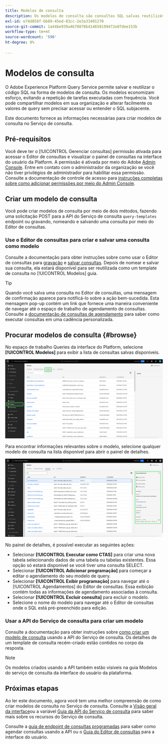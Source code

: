 ```yaml
---
title: Modelos de consulta
description: Os modelos de consulta são consultas SQL salvas reutilizáveis que podem ser reutilizadas por outros usuários para economizar tempo e esforço. Eles podem ser criados usando o Editor de consultas ou a API de serviço de consultas e estão disponíveis para uso em todos os conjuntos de dados de Experience Platform.
exl-id: e74d058f-bb89-45ed-83cc-2e3a33401270
source-git-commit: 1a44be939a4678078b414658199472e07dee153b
workflow-type: tm+mt
source-wordcount: '590'
ht-degree: 0%

---
```


# Modelos de consulta

O Adobe Experience Platform Query Service permite salvar e reutilizar o código SQL na forma de modelos de consulta. Os modelos economizam esforço, evitando a repetição de tarefas executadas com frequência. Você pode compartilhar modelos em sua organização e alterar facilmente os valores de query sem precisar acessar ou entender o SQL subjacente.

Este documento fornece as informações necessárias para criar modelos de consulta no Serviço de consulta.

## Pré-requisitos

Você deve ter o [!UICONTROL Gerenciar consultas] permissão ativada para acessar o Editor de consultas e visualizar o painel de consultas na interface do usuário da Platform. A permissão é ativada por meio do Adobe [Admin Console](https://adminconsole.adobe.com/). Entre em contato com o administrador da organização se você não tiver privilégios de administrador para habilitar essa permissão. Consulte a documentação de controle de acesso para [instruções completas sobre como adicionar permissões por meio do Admin Console](../../access-control/home.md).

## Criar um modelo de consulta

Você pode criar modelos de consulta por meio de dois métodos, fazendo uma solicitação POST para a API do Serviço de consulta `query-templates` endpoint ou gravando, nomeando e salvando uma consulta por meio do Editor de consultas.

### Use o Editor de consultas para criar e salvar uma consulta como modelo

Consulte a documentação para obter instruções sobre como usar o Editor de consultas para [gravação](./user-guide.md#query-authoring) e [salvar consultas](./user-guide.md#saving-queries). Depois de nomear e salvar sua consulta, ela estará disponível para ser reutilizada como um template de consulta no [!UICONTROL Modelos] guia.

>[!TIP]
>
>Quando você salva uma consulta no Editor de consultas, uma mensagem de confirmação aparece para notificá-lo sobre a ação bem-sucedida. Esta mensagem pop-up contém um link que fornece uma maneira conveniente de navegar até o espaço de trabalho de agendamento de consultas. Consulte a [documentação de consultas de agendamento](./query-schedules.md) para saber como executar consultas em uma cadência personalizada.

## Procurar modelos de consulta {#browse}

No espaço de trabalho Queries da interface do Platform, selecione **[!UICONTROL Modelos]** para exibir a lista de consultas salvas disponíveis.

![O espaço de trabalho de consultas com a guia Modelos realçada.](../images/ui/query-templates/query-templates.png)

Para encontrar informações relevantes sobre o modelo, selecione qualquer modelo de consulta na lista disponível para abrir o painel de detalhes.

![O painel de detalhes no espaço de trabalho de consultas com a ID de consulta destacada.](../images/ui/query-templates/details-panel.png)

No painel de detalhes, é possível executar as seguintes ações:

* Selecionar **[!UICONTROL Executar como CTAS]** para criar uma nova tabela selecionando dados de uma tabela ou tabelas existentes. Essa opção só estará disponível se você tiver uma consulta SELECT.
* Selecionar **[!UICONTROL Adicionar programação]** para começar a editar o agendamento do seu modelo de query.
* Selecionar **[!UICONTROL Exibir programação]** para navegar até o [!UICONTROL Agendamentos] do Editor de consultas. Essa exibição contém todas as informações de agendamento associadas à consulta.
* Selecionar **[!UICONTROL Excluir consulta]** para excluir o modelo.
* Selecione o nome do modelo para navegar até o Editor de consultas onde o SQL está pré-preenchido para edição.

### Usar a API do Serviço de consulta para criar um modelo

Consulte a documentação para obter instruções sobre [como criar um modelo de consulta](../api/query-templates.md#create-a-query-template) usando a API do Serviço de consulta. Os detalhes de um template de consulta recém-criado estão contidos no corpo da resposta.

>[!NOTE]
>
>Os modelos criados usando a API também estão visíveis na guia Modelos do serviço de consulta da interface do usuário da plataforma.

## Próximas etapas

Ao ler este documento, agora você tem uma melhor compreensão de como criar modelos de consulta no Serviço de consulta. Consulte a [Visão geral da interface](./overview.md)ou a variável [Guia da API do Serviço de consulta](../api/getting-started.md) para saber mais sobre os recursos do Serviço de consulta.

Consulte a [guia de endpoint de consultas programadas](../api/scheduled-queries.md) para saber como agendar consultas usando a API ou o [Guia do Editor de consultas](./user-guide.md#scheduled-queries) para a interface do usuário.
